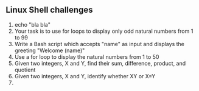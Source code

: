 ## Linux Shell challenges

1. echo "bla bla"
2. Your task is to use for loops to display only odd natural numbers from 1 to 99
3. Write a Bash script which accepts "name" as input and displays the greeting "Welcome (name)"
4. Use a for loop to display the natural numbers from 1 to 50
5. Given two integers, X and Y, find their sum, difference, product, and quotient
6. Given two integers, X and Y, identify whether X<Y or X>Y or X=Y
7. 